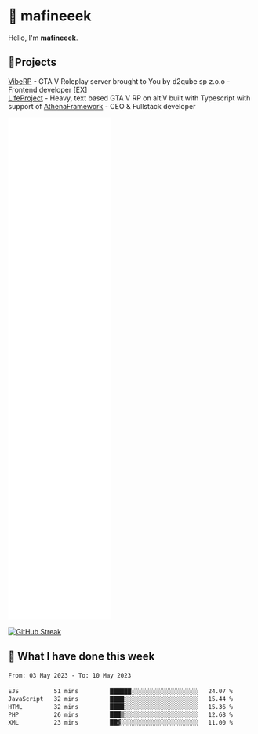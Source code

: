 # 👋 mafineeek
Hello, I'm **mafineeek**.

## 📝Projects

[VibeRP](https://v-rp.pl) - GTA V Roleplay server brought to You by d2qube sp z.o.o - Frontend developer [EX]
<br>
[LifeProject](https://github.com/LifeProject-Roleplay/) - Heavy, text based GTA V RP on alt:V built with Typescript with support of [AthenaFramework](https://github.com/Athena-Roleplay-Framework/) - CEO & Fullstack developer

![](./github-metrics.svg)

[![GitHub Streak](https://streak-stats.demolab.com/?user=mafineeek)](https://git.io/streak-stats)

## 📰 What I have done this week
<!--START_SECTION:waka-->

```text
From: 03 May 2023 - To: 10 May 2023

EJS          51 mins         ██████░░░░░░░░░░░░░░░░░░░   24.07 %
JavaScript   32 mins         ████░░░░░░░░░░░░░░░░░░░░░   15.44 %
HTML         32 mins         ████░░░░░░░░░░░░░░░░░░░░░   15.36 %
PHP          26 mins         ███▒░░░░░░░░░░░░░░░░░░░░░   12.68 %
XML          23 mins         ██▓░░░░░░░░░░░░░░░░░░░░░░   11.00 %
```

<!--END_SECTION:waka-->
